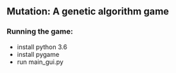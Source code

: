 ## Mutation: A genetic algorithm game

### Running the game:
- install python 3.6
- install pygame
- run main_gui.py
